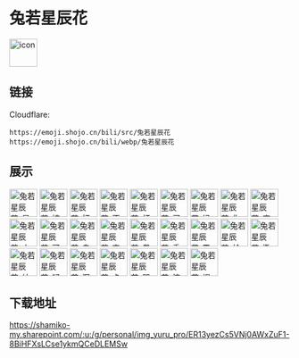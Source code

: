 # 兔若星辰花
<img src="https://emoji.shojo.cn/bili/src/兔若星辰花/icon.png" width="50" height="50" alt="icon">

## 链接
Cloudflare:
```
https://emoji.shojo.cn/bili/src/兔若星辰花
https://emoji.shojo.cn/bili/webp/兔若星辰花
```
## 展示
<img src="https://emoji.shojo.cn/bili/src/兔若星辰花/兔若星辰花-星星眼.png" width="50" height="50" alt="兔若星辰花-星星眼">
<img src="https://emoji.shojo.cn/bili/src/兔若星辰花/兔若星辰花-嫁给我.png" width="50" height="50" alt="兔若星辰花-嫁给我">
<img src="https://emoji.shojo.cn/bili/src/兔若星辰花/兔若星辰花-打call.png" width="50" height="50" alt="兔若星辰花-打call">
<img src="https://emoji.shojo.cn/bili/src/兔若星辰花/兔若星辰花-不行了.png" width="50" height="50" alt="兔若星辰花-不行了">
<img src="https://emoji.shojo.cn/bili/src/兔若星辰花/兔若星辰花-打脸.png" width="50" height="50" alt="兔若星辰花-打脸">
<img src="https://emoji.shojo.cn/bili/src/兔若星辰花/兔若星辰花-买了.png" width="50" height="50" alt="兔若星辰花-买了">
<img src="https://emoji.shojo.cn/bili/src/兔若星辰花/兔若星辰花-妈咪.png" width="50" height="50" alt="兔若星辰花-妈咪">
<img src="https://emoji.shojo.cn/bili/src/兔若星辰花/兔若星辰花-你再骂？.png" width="50" height="50" alt="兔若星辰花-你再骂？">
<img src="https://emoji.shojo.cn/bili/src/兔若星辰花/兔若星辰花-变成老鼠.png" width="50" height="50" alt="兔若星辰花-变成老鼠">
<img src="https://emoji.shojo.cn/bili/src/兔若星辰花/兔若星辰花-小草.png" width="50" height="50" alt="兔若星辰花-小草">
<img src="https://emoji.shojo.cn/bili/src/兔若星辰花/兔若星辰花-可爱.png" width="50" height="50" alt="兔若星辰花-可爱">
<img src="https://emoji.shojo.cn/bili/src/兔若星辰花/兔若星辰花-自闭.png" width="50" height="50" alt="兔若星辰花-自闭">
<img src="https://emoji.shojo.cn/bili/src/兔若星辰花/兔若星辰花-变成猪头.png" width="50" height="50" alt="兔若星辰花-变成猪头">
<img src="https://emoji.shojo.cn/bili/src/兔若星辰花/兔若星辰花-卷起来了.png" width="50" height="50" alt="兔若星辰花-卷起来了">
<img src="https://emoji.shojo.cn/bili/src/兔若星辰花/兔若星辰花-香.png" width="50" height="50" alt="兔若星辰花-香">
<img src="https://emoji.shojo.cn/bili/src/兔若星辰花/兔若星辰花-震惊.png" width="50" height="50" alt="兔若星辰花-震惊">
<img src="https://emoji.shojo.cn/bili/src/兔若星辰花/兔若星辰花-给点.png" width="50" height="50" alt="兔若星辰花-给点">
<img src="https://emoji.shojo.cn/bili/src/兔若星辰花/兔若星辰花-撒泼.png" width="50" height="50" alt="兔若星辰花-撒泼">
<img src="https://emoji.shojo.cn/bili/src/兔若星辰花/兔若星辰花-纳尼.png" width="50" height="50" alt="兔若星辰花-纳尼">
<img src="https://emoji.shojo.cn/bili/src/兔若星辰花/兔若星辰花-疑问.png" width="50" height="50" alt="兔若星辰花-疑问">
<img src="https://emoji.shojo.cn/bili/src/兔若星辰花/兔若星辰花-沉默.png" width="50" height="50" alt="兔若星辰花-沉默">
<img src="https://emoji.shojo.cn/bili/src/兔若星辰花/兔若星辰花-卡瓦.png" width="50" height="50" alt="兔若星辰花-卡瓦">
<img src="https://emoji.shojo.cn/bili/src/兔若星辰花/兔若星辰花-哭哭.png" width="50" height="50" alt="兔若星辰花-哭哭">
<img src="https://emoji.shojo.cn/bili/src/兔若星辰花/兔若星辰花-惊吓.png" width="50" height="50" alt="兔若星辰花-惊吓">
<img src="https://emoji.shojo.cn/bili/src/兔若星辰花/兔若星辰花-捏捏.png" width="50" height="50" alt="兔若星辰花-捏捏">

## 下载地址

https://shamiko-my.sharepoint.com/:u:/g/personal/img_yuru_pro/ER13yezCs5VNj0AWxZuF1-8BiHFXsLCse1ykmQCeDLEMSw